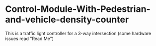 # Control-Module-With-Pedestrian-and-vehicle-density-counter
This is a traffic light controller for a 3-way intersection (some hardware issues read "Read Me")
